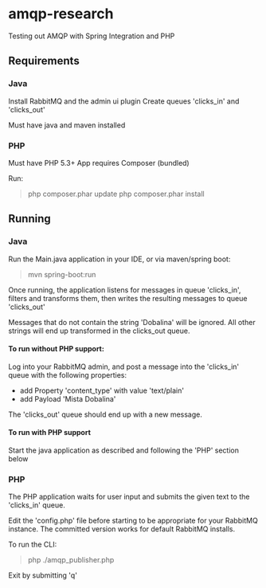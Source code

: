 amqp-research
=============

Testing out AMQP with Spring Integration and PHP

## Requirements

### Java

Install RabbitMQ and the admin ui plugin
Create queues 'clicks_in' and 'clicks_out'

Must have java and maven installed

### PHP

Must have PHP 5.3+
App requires Composer (bundled)

Run:
> php composer.phar update
> php composer.phar install

## Running 

### Java

Run the Main.java application in your IDE, or via maven/spring boot:

> mvn spring-boot:run

Once running, the application listens for messages in queue 'clicks_in', filters and transforms them, then writes the resulting messages to queue 'clicks_out'

Messages that do not contain the string 'Dobalina' will be ignored. All other strings will end up transformed in the clicks_out queue.

#### To run without PHP support:
Log into your RabbitMQ admin, and post a message into the 'clicks_in' queue with the following properties:

* add Property 'content_type' with value 'text/plain'
* add Payload 'Mista Dobalina'

The 'clicks_out' queue should end up with a new message.

#### To run with PHP support

Start the java application as described and following the 'PHP' section below

### PHP

The PHP application waits for user input and submits the given text to the 'clicks_in' queue.

Edit the 'config.php' file before starting to be appropriate for your RabbitMQ instance. The committed version works for default RabbitMQ installs.

To run the CLI:

> php ./amqp_publisher.php

Exit by submitting 'q'

